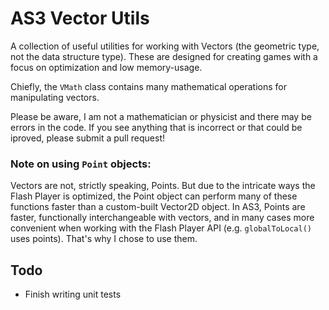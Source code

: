 # AS3 Vector Utils

A collection of useful utilities for working with Vectors (the geometric type, not the data structure type). These are designed for creating games with a focus on optimization and low memory-usage. 

Chiefly, the `VMath` class contains many mathematical operations for manipulating vectors.

Please be aware, I am not a mathematician or physicist and there may be errors in the code. If you see anything that is incorrect or that could be iproved, please submit a pull request!

### Note on using `Point` objects: 
Vectors are not, strictly speaking, Points. But due to the intricate ways the Flash Player is optimized, the Point object can perform many of these functions faster than a custom-built Vector2D object. In AS3, Points are faster, functionally interchangeable with vectors, and in many cases more convenient when working with the Flash Player API (e.g. `globalToLocal()` uses points). That's why I chose to use them.

## Todo
- Finish writing unit tests